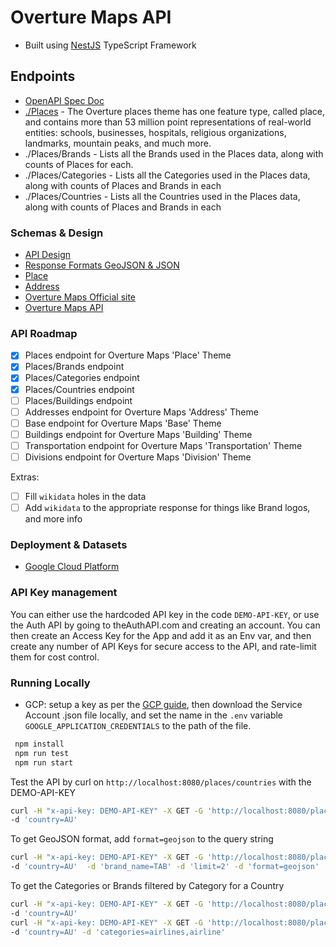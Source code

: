 # Overture Maps API

- Built using [NestJS](https://github.com/nestjs/nest) TypeScript Framework

## Endpoints

- [OpenAPI Spec Doc](https://overture-maps-api.thatapicompany.com/api-docs.json)
- [./Places](https://docs.overturemaps.org/guides/places/) - The Overture places theme has one feature type, called place, and contains more than 53 million point representations of real-world entities: schools, businesses, hospitals, religious organizations, landmarks, mountain peaks, and much more.
- ./Places/Brands - Lists all the Brands used in the Places data, along with counts of Places for each.
- ./Places/Categories - Lists all the Categories used in the Places data, along with counts of Places and Brands in each
- ./Places/Countries - Lists all the Countries used in the Places data, along with counts of Places and Brands in each

### Schemas & Design

- [API Design](./docs/api-design.md)
- [Response Formats GeoJSON & JSON](./docs/response-formats.md)
- [Place](https://docs.overturemaps.org/schema/reference/places/place/)
- [Address](https://docs.overturemaps.org/schema/reference/addresses/address/)
- [Overture Maps Official site](https://overturemaps.org/)
- [Overture Maps API](https://docs.overturemaps.org/)

### API Roadmap

- [x] Places endpoint for Overture Maps 'Place' Theme
- [x] Places/Brands endpoint
- [x] Places/Categories endpoint
- [x] Places/Countries endpoint
- [ ] Places/Buildings endpoint
- [ ] Addresses endpoint for Overture Maps 'Address' Theme
- [ ] Base endpoint for Overture Maps 'Base' Theme
- [ ] Buildings endpoint for Overture Maps 'Building' Theme
- [ ] Transportation endpoint for Overture Maps 'Transportation' Theme
- [ ] Divisions endpoint for Overture Maps 'Division' Theme

Extras:

- [ ] Fill `wikidata` holes in the data
- [ ] Add `wikidata` to the appropriate response for things like Brand logos, and more info

### Deployment & Datasets

- [Google Cloud Platform](./docs/google-cloud-platform.md)

### API Key management

You can either use the hardcoded API key in the code `DEMO-API-KEY`, or use the Auth API by going to theAuthAPI.com and creating an account. You can then create an Access Key for the App and add it as an Env var, and then create any number of API Keys for secure access to the API, and rate-limit them for cost control.

### Running Locally

- GCP: setup a key as per the [GCP guide](./docs/google-cloud-platform.md), then download the Service Account .json file locally, and set the name in the `.env` variable `GOOGLE_APPLICATION_CREDENTIALS` to the path of the file.

```bash
 npm install
 npm run test
 npm run start
```

Test the API by curl on `http://localhost:8080/places/countries` with the DEMO-API-KEY

```bash
curl -H "x-api-key: DEMO-API-KEY" -X GET -G 'http://localhost:8080/places/brands' \
-d 'country=AU'
```

To get GeoJSON format, add `format=geojson` to the query string

```bash
curl -H "x-api-key: DEMO-API-KEY" -X GET -G 'http://localhost:8080/places' \
-d 'country=AU'  -d 'brand_name=TAB' -d 'limit=2' -d 'format=geojson'
```

To get the Categories or Brands filtered by Category for a Country

```bash
curl -H "x-api-key: DEMO-API-KEY" -X GET -G 'http://localhost:8080/places/categories' \
-d 'country=AU'
curl -H "x-api-key: DEMO-API-KEY" -X GET -G 'http://localhost:8080/places/brands' \
-d 'country=AU' -d 'categories=airlines,airline'
```
